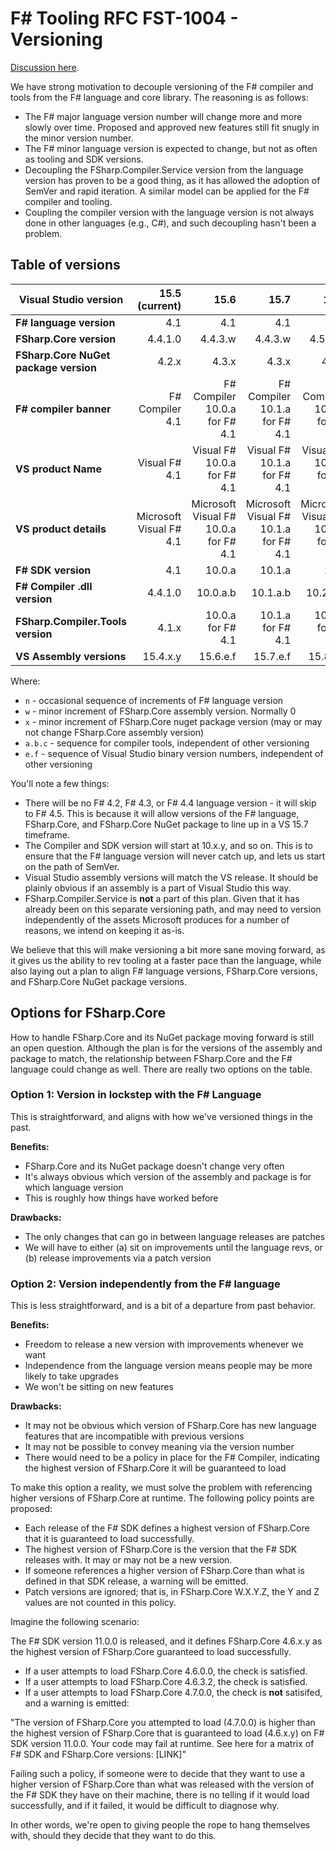 # F# Tooling RFC FST-1004 - Versioning

[Discussion here](https://github.com/fsharp/fslang-design/issues/250).

We have strong motivation to decouple versioning of the F# compiler and tools from the F# language and core library. The reasoning is as follows:

* The F# major language version number will change more and more slowly over time.  Proposed and approved new features still fit snugly in the minor version number.
* The F# minor language version is expected to change, but not as often as tooling and SDK versions.
* Decoupling the FSharp.Compiler.Service version from the language version has proven to be a good thing, as it has allowed the adoption of SemVer and rapid iteration.  A similar model can be applied for the F# compiler and tooling.
* Coupling the compiler version with the language version is not always done in other languages (e.g., C#), and such decoupling hasn't been a problem.

## Table of versions

| Visual Studio version | 15.5 (current) | 15.6 | 15.7 | 15.8 | vNext |
|------------|----------:|-----:|------:|------:|------:|
| **F# language version** | 4.1 | 4.1 | 4.1 | 4.5 | 4.x |
| **FSharp.Core version** | 4.4.1.0 | 4.4.3.w | 4.4.3.w | 4.5.w.0 | 4.n.w.0 |
| **FSharp.Core NuGet package version** | 4.2.x | 4.3.x | 4.3.x | 4.5.x | 4.n.x |
| **F# compiler banner** | F# Compiler 4.1 | F# Compiler 10.0.a for F# 4.1 | F# Compiler 10.1.a for F# 4.1 |F# Compiler 10.2.b for F# 4.5 | F# Compiler XX.a.b for F# 4.n |
| **VS product Name** | Visual F# 4.1 | Visual F# 10.0.a for F# 4.1 | Visual F# 10.1.a for F# 4.1 | Visual F# 10.2.b for F# 4.5 | Visual F# XX.a.b for F# 4.n |
| **VS product details** | Microsoft Visual F# 4.1 | Microsoft Visual F# 10.0.a for F# 4.1 | Microsoft Visual F# 10.1.a for F# 4.1 | Microsoft Visual F# 10.2.b for F# 4.5 | Microsoft Visual F# XX.a.b for F# 4.n |
| **F# SDK version** | 4.1 | 10.0.a | 10.1.a | 11.a | ZZ.a |
| **F# Compiler .dll version** | 4.4.1.0 | 10.0.a.b | 10.1.a.b | 10.2.a.b | WW.a.b.c |
| **FSharp.Compiler.Tools version** | 4.1.x | 10.0.a for F# 4.1 | 10.1.a for F# 4.1 | 10.2.b for F# 4.5 | XX.a.b for F# 4.n |
| **VS Assembly versions** | 15.4.x.y | 15.6.e.f | 15.7.e.f | 15.8.e.f | vNext.e.f |

Where:

* `n` - occasional sequence of increments of F# language version
* `w` - minor increment of FSharp.Core assembly version. Normally 0
* `x` - minor increment of FSharp.Core nuget package version (may or may not change FSharp.Core assembly version)
* `a.b.c` - sequence for compiler tools, independent of other versioning
* `e.f` - sequence of Visual Studio binary version numbers, independent of other versioning

You'll note a few things:

* There will be no F# 4.2, F# 4.3, or F# 4.4 language version - it will skip to F# 4.5.  This is because it will allow versions of the F# language, FSharp.Core, and FSharp.Core NuGet package to line up in a VS 15.7 timeframe.
* The Compiler and SDK version will start at 10.x.y, and so on. This is to ensure that the F# language version will never catch up, and lets us start on the path of SemVer.
* Visual Studio assembly versions will match the VS release. It should be plainly obvious if an assembly is a part of Visual Studio this way.
* FSharp.Compiler.Service is **not** a part of this plan.  Given that it has already been on this separate versioning path, and may need to version independently of the assets Microsoft produces for a number of reasons, we intend on keeping it as-is.

We believe that this will make versioning a bit more sane moving forward, as it gives us the ability to rev tooling at a faster pace than the language, while also laying out a plan to align F# language versions, FSharp.Core versions, and FSharp.Core NuGet package versions.

## Options for FSharp.Core

How to handle FSharp.Core and its NuGet package moving forward is still an open question. Although the plan is for the versions of the assembly and package to match, the relationship between FSharp.Core and the F# language could change as well.  There are really two options on the table.

### Option 1: Version in lockstep with the F# Language

This is straightforward, and aligns with how we've versioned things in the past.

**Benefits:**

* FSharp.Core and its NuGet package doesn't change very often
* It's always obvious which version of the assembly and package is for which language version
* This is roughly how things have worked before

**Drawbacks:**

* The only changes that can go in between language releases are patches
* We will have to either (a) sit on improvements until the language revs, or (b) release improvements via a patch version

### Option 2: Version independently from the F# language

This is less straightforward, and is a bit of a departure from past behavior.

**Benefits:**

* Freedom to release a new version with improvements whenever we want
* Independence from the language version means people may be more likely to take upgrades
* We won't be sitting on new features

**Drawbacks:**

* It may not be obvious which version of FSharp.Core has new language features that are incompatible with previous versions
* It may not be possible to convey meaning via the version number
* There would need to be a policy in place for the F# Compiler, indicating the highest version of FSharp.Core it will be guaranteed to load

To make this option a reality, we must solve the problem with referencing higher versions of FSharp.Core at runtime. The following policy points are proposed:

* Each release of the F# SDK defines a highest version of FSharp.Core that it is guaranteed to load successfully.
* The highest version of FSharp.Core is the version that the F# SDK releases with. It may or may not be a new version.
* If someone references a higher version of FSharp.Core than what is defined in that SDK release, a warning will be emitted.
* Patch versions are ignored; that is, in FSharp.Core W.X.Y.Z, the Y and Z values are not counted in this policy.

Imagine the following scenario:

The F# SDK version 11.0.0 is released, and it defines FSharp.Core 4.6.x.y as the highest version of FSharp.Core guaranteed to load successfully.

* If a user attempts to load FSharp.Core 4.6.0.0, the check is satisfied.
* If a user attempts to load FSharp.Core 4.6.3.2, the check is satisfied.
* If a user attempts to load FSharp.Core 4.7.0.0, the check is **not** satisifed, and a warning is emitted:

"The version of FSharp.Core you attempted to load (4.7.0.0) is higher than the highest version of FSharp.Core that is guaranteed to load (4.6.x.y) on F# SDK version 11.0.0. Your code may fail at runtime. See here for a matrix of F# SDK and FSharp.Core versions: [LINK]"

Failing such a policy, if someone were to decide that they want to use a higher version of FSharp.Core than what was released with the version of the F# SDK they have on their machine, there is no telling if it would load successfully, and if it failed, it would be difficult to diagnose why.

In other words, we're open to giving people the rope to hang themselves with, should they decide that they want to do this.
